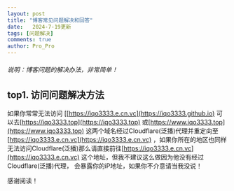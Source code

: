 ```yaml
---
layout: post
title: "博客常见问题解决和回答"
date:   2024-7-19更新
tags: [问题解决]
comments: true
author: Pro_Pro
---
```


###### 说明：博客问题的解决办法，非常简单！
<!-- more -->

##  top1. 访问问题解决方法

如果你常常无法访问 [[https://iqo3333.e.cn.vc](https://iqo3333.github.io) 可以去[https://iqo3333.top](https://iqo3333.top) 或[https://www.iqo3333.top](https://www.iqo3333.top) 这两个域名经过Cloudflare(泛播)代理并重定向至[https://iqo3333.e.cn.vc](https://iqo3333.e.cn.vc) ，如果你所在的地区也同样无法访问Cloudflare(泛播)那么请直接前往[https://iqo3333.e.cn.vc](https://iqo3333.e.cn.vc) 这个地址，但我不建议这么做因为他没有经过Cloudflare(泛播)代理，
会暴露你的iP地址，如果你不介意请当我没说！






感谢阅读！
